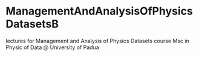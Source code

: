 # ManagementAndAnalysisOfPhysicsDatasetsB
lectures for Management and Analysis of Physics Datasets course Msc in Physic of Data @ University of Padua
